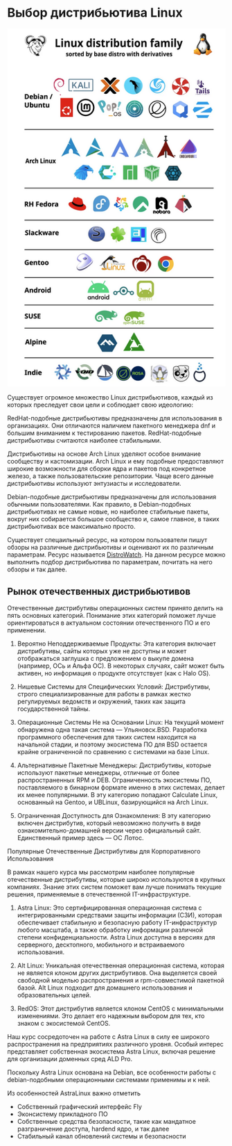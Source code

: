 # Выбор дистрибьютива Linux

![alt text](../images/chapter4/image.png)

Существует огромное множество Linux дистрибьютивов, каждый из которых преследует свои цели и соблюдает свою идеологию:

RedHat-подобные дистрибьютивы предназначены для использования в организациях. Они отличаются наличием пакетного менеджера dnf и большим вниманием к тестированию пакетов. RedHat-подобные дистрибьютивы считаются наиболее стабильными.

Дистрибьютивы на основе Arch Linux уделяют особое внимание сообществу и кастомизации. Arch Linux и ему подобные предоставляют широкие возможности для сборки ядра и пакетов под конкретное железо, а также пользовательские репозитории. Чаще всего данные дистрибьютивы используют энтузиасты и исследователи.

Debian-подобные дистрибьютивы предназначены для использования обычными пользователями. Как правило, в Debian-подобных дистрибьютивах не самые новые, но наиболее стабильные пакеты, вокруг них собирается большое сообщество и, самое главное, в таких дистрибьютивах все максимально просто.

Существует спецаильный ресурс, на котором пользователи пишут обзоры на различные дистрибьютивы и оценивают их по различным параметрам. Ресурс называется [DistroWatch](https://distrowatch.com/). На данном ресурсе можно выполнить подбор дистрибьютива по параметрам, почитать на него обзоры и так далее.

## Рынок отечественных дистрибьютивов

Отечественные дистрибутивы операционных систем принято делить на пять основных категорий. Понимание этих категорий поможет лучше ориентироваться в актуальном состоянии отечественного ПО и его применении.

1. Вероятно Неподдерживаемые Продукты: Эта категория включает дистрибутивы, сайты которых уже не доступны и может отображаться заглушка с предложением о выкупе домена (например, ОСь и Альфа ОС). В некоторых случаях, сайт может быть активен, но информация о продукте отсутствует (как с Halo OS).

2. Нишевые Системы для Специфических Условий: Дистрибутивы, строго специализированные для работы в рамках жестко регулируемых ведомств и окружений, таких как защита государственной тайны.

3. Операционные Системы Не на Основании Linux: На текущий момент обнаружена одна такая система — Ульяновск.BSD. Разработка программного обеспечения для таких систем находится на начальной стадии, и поэтому экосистема ПО для BSD остается крайне ограниченной по сравнению с системами на базе Linux.

4. Альтернативные Пакетные Менеджеры: Дистрибутивы, которые используют пакетные менеджеры, отличные от более распространенных RPM и DEB. Ограниченность экосистемы ПО, поставляемого в бинарном формате именно в этих системах, делает их менее популярными. В эту категорию попадают Calculate Linux, основанный на Gentoo, и UBLinux, базирующийся на Arch Linux.

5. Ограниченная Доступность для Ознакомления: В эту категорию включен дистрибутив, который невозможно получить в виде ознакомительно-домашней версии через официальный сайт. Единственный пример здесь — ОС Лотос.

Популярные Отечественные Дистрибутивы для Корпоративного Использования

В рамках нашего курса мы рассмотрим наиболее популярные отечественные дистрибутивы, которые широко используются в крупных компаниях. Знание этих систем поможет вам лучше понимать текущие решения, применяемые в отечественной IT-инфраструктуре.

1. Astra Linux: Это сертифицированная операционная система с интегрированными средствами защиты информации (СЗИ), которая обеспечивает стабильную и безопасную работу IT-инфраструктур любого масштаба, а также обработку информации различной степени конфиденциальности. Astra Linux доступна в версиях для серверного, десктопного, мобильного и встраиваемого использования.

2. Alt Linux: Уникальная отечественная операционная система, которая не является клоном других дистрибутивов. Она выделяется своей свободной моделью распространения и rpm-совместимой пакетной базой. Alt Linux подходит для домашнего использования и образовательных целей.

3. RedOS: Этот дистрибутив является клоном CentOS с минимальными изменениями. Это делает его надежным выбором для тех, кто знаком с экосистемой CentOS.

Наш курс сосредоточен на работе с Astra Linux в силу ее широкого распространения на предприятиях различного уровня. Особый интерес представляет собственная экосистема Astra Linux, включая решение для организации доменных сред ALD Pro.

Поскольку Astra Linux основана на Debian, все особенности работы с debian-подобными операционными системами применимы и к ней.

Из особенностей AstraLinux важно отметить

* Собственный графический интерфейс Fly
* Эконсистему прикладного ПО
* Собственные средства безопасности, такие как мандатное разграничение доступа, hardend ядро, и так далее
* Стабильный канал обновлений системы и безопасности
